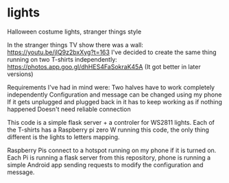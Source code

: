 # lights
Halloween costume lights, stranger things style

In the stranger things TV show there was a wall: https://youtu.be/jIQ9z2bxXyg?t=163
I've decided to create the same thing running on two T-shirts independently: https://photos.app.goo.gl/dhHES4FaSokraK45A (It got better in later versions)

Requirements I've had in mind were:
	Two halves have to work completely independently
	Configuration and message can be changed using my phone
	If it gets unplugged and plugged back in it has to keep working as if nothing happened
	Doesn't need reliable connection

This code is a simple flask server + a controler for WS2811 lights. Each of the T-shirts has a Raspberry pi zero W running this code, the only thing different is the lights to letters mapping.

Raspberry Pis connect to a hotspot running on my phone if it is turned on. Each Pi is running a flask server from this repository, phone is running a simple Android app sending requests to modify the configuration and message.

